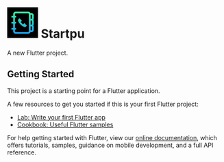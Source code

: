 # ![alt text](https://github.com/enigmatic7earth/startup_namer/blob/master/ios/Runner/Assets.xcassets/AppIcon.appiconset/Icon-72.png "enigmatic's WhatsApp sticker Bag") Startpu

A new Flutter project.

## Getting Started

This project is a starting point for a Flutter application.

A few resources to get you started if this is your first Flutter project:

- [Lab: Write your first Flutter app](https://flutter.io/docs/get-started/codelab)
- [Cookbook: Useful Flutter samples](https://flutter.io/docs/cookbook)

For help getting started with Flutter, view our 
[online documentation](https://flutter.io/docs), which offers tutorials, 
samples, guidance on mobile development, and a full API reference.
